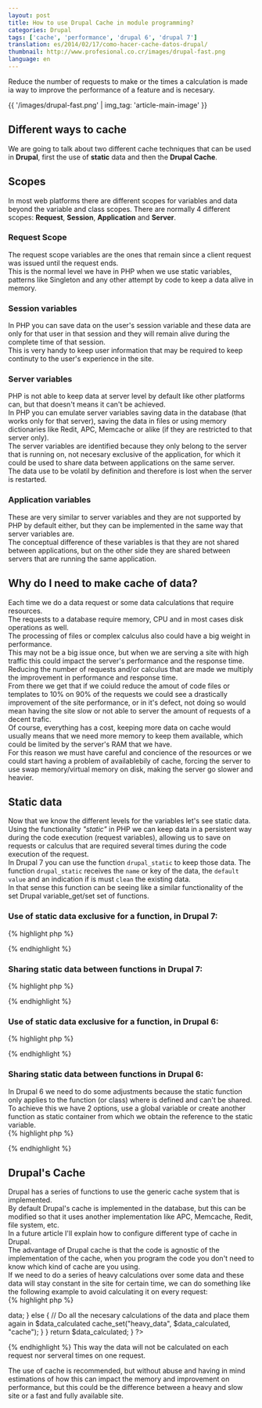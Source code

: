 ```yaml
---
layout: post
title: How to use Drupal Cache in module programming?
categories: Drupal
tags: ['cache', 'performance', 'drupal 6', 'drupal 7']
translation: es/2014/02/17/como-hacer-cache-datos-drupal/
thumbnail: http://www.profesional.co.cr/images/drupal-fast.png
language: en
---
```

Reduce the number of requests to make or the times a calculation is made
ia way to improve the performance of a feature and is necesary.  

{{ '/images/drupal-fast.png' | img_tag: 'article-main-image' }}

## Different ways to cache
We are going to talk about two different cache techniques that can be
used in __Drupal__, first the use of __static__ data and then the
__Drupal Cache__.

## Scopes
In most web platforms there are different scopes for variables and data
beyond the variable and class scopes.
There are normally 4 different scopes: __Request__, __Session__,
__Application__ and __Server__.

### Request Scope
The request scope variables are the ones that remain since a client
request was issued until the request ends.  
This is the normal level we have in PHP when we use static variables,
patterns like Singleton and any other attempt by code to keep a data
alive in memory.  

### Session variables
In PHP you can save data on the user's session variable and these data
are only for that user in that session and they will remain alive during
the complete time of that session.  
This is very handy to keep user information that may be required to keep
continuty to the user's experience in the site.

### Server variables
PHP is not able to keep data at server level by default like other
platforms can, but that doesn't means it can't be achieved.  
In PHP you can emulate server variables saving data in the database
(that works only for that server), saving the data in files or using
memory dictionaries like Redit, APC, Memcache or alike (if they are
restricted to that server only).  
The server variables are identified because they only belong to the
server that is running on, not necesary exclusive of the application,
for which it could be used to share data between applications on the
same server.  
The data use to be volatil by definition and therefore is lost when the
server is restarted.  

### Application variables
These are very similar to server variables and they are not supported by
PHP by default either, but they can be implemented in the same way that
server variables are.  
The conceptual difference of these variables is that they are not shared
between applications, but on the other side they are shared between
servers that are running the same application.  

## Why do I need to make cache of data?
Each time we do a data request or some data calculations that require
resources.  
The requests to a database require memory, CPU and in most cases disk
operations as well.  
The processing of files or complex calculus also could have a big weight
in performance.  
This may not be a big issue once, but when we are serving a site with
high traffic this could impact the server's performance and the response
time.  
Reducing the number of requests and/or calculus that are made we
multiply the improvement in performance and response time.  
From there we get that if we coiuld reduce the amout of code files or
templates to 10% on 90% of the requests we could see a drastically
improvement of the site performance, or in it's defect, not doing so
would mean having the site slow or not able to server the amount of
requests of a decent trafic.  
Of course, everything has a cost, keeping more data on cache would
usually means that we need more memory to keep them available, which
could be limited by the server's RAM that we have.  
For this reason we must have careful and concience of the resources or
we could start having a problem of availablebily of cache, forcing the
server to use swap memory/virtual memory on disk, making the server go
slower and heavier.  

## Static data
Now that we know the different levels for the variables let's see static
data.  
Using the functionality _"static"_ in PHP we can keep data in a
persistent way during the code execution (request variables), allowing
us to save on requests or calculus that are required several times
during the code execution of the request.  
In Drupal 7 you can use the function `drupal_static` to keep those data.
The function `drupal_static` receives the `name` or key of the data, the
`default value` and an indication if is must `clean` the existing data.  
In that sense this function can be seeing like a similar functionality
of the set Drupal variable\_get/set set of functions.  
### Use of static data exclusive for a function, in Drupal 7:
{% highlight php %}
<?php
function my_funcion() {
  // The function name it is used as the key
  $data_list = &drupal_static(__FUNCTION__);

  // If the data has not being requested/calculated yet we do it now
  if (!isset($data_list) {
    // Obtain the data from the database and make calculations
  }
  // The second time that this function is called the data will be alredy define and they will not be requested again

  // Use $data_list
}
?>
{% endhighlight %}

### Sharing static data between functions in Drupal 7:
{% highlight php %}
<?php
function one_funcion() {
  $data_list = &drupal_static("shared data");
  // Use $data_list and modify it in the variable
}

function another_funcion() {
  $data_list = &drupal_static("shared data");
  // Use $data_list and modify it in the variable
}
?>
{% endhighlight %}

### Use of static data exclusive for a function, in Drupal 6:
{% highlight php %}
<?php
function my_funcion() {
  static $data_list;

  // If the data has not being defined yet then we defined
  if (!isset($data_list) {
    // Obtain and calculate data
  }
  // The second time that the function is called the data will be defined and no need to get them or calculate them again

  // Use the data form $data_list and save modifications to the variable
}
?>
{% endhighlight %}

### Sharing static data between functions in Drupal 6:
In Drupal 6 we need to do some adjustments because the static function
only applies to the function (or class) where is defined and can't be
shared.  
To achieve this we have 2 options, use a global variable or create
another function as static container from which we obtain the reference
to the static variable.  
{% highlight php %}
<?php
function one_funcion() {
  global $data_list
  // Use $data_list and modify it in the variable
}

function another_funcion() {
  global $data_list
  // Use $data_list and modify it in the variable
}
?>
{% endhighlight %}

## Drupal's Cache
Drupal has a series of functions to use the generic cache system that is
implemented.  
By default Drupal's cache is implemented in the database, but this can
be modified so that it uses another implementation like APC, Memcache,
Redit, file system, etc.  
In a future article I'll explain how to configure different type of
cache in Drupal.  
The advantage of Drupal cache is that the code is agnostic of the
implementation of the cache, when you program the code you don't need to
know which kind of cache are you using.  
If we need to do a series of heavy calculations over some data and these
data will stay constant in the site for certain time, we can do
something like the following example to avoid calculating it on every
request:  
{% highlight php %}
<?php
function calculate_heavy_data() {
  $data_calculated = drupal_static(__FUNCTION__); // Drupal 7 version
  //static $data_calculated; // Drupal 6 version

  if (!isset($data_calculated)) {
    if ($cache = cache_get("heavy_data")) {
      $data_calculated = $cache->data;
    } else {
      // Do all the necesary calculations of the data and place them
again in $data_calculated
      cache_set("heavy_data", $data_calculated, "cache");
    }
  }
  return $data_calculated;
}
?>
{% endhighlight %}
This way the data will not be calculated on each request nor serveral
times on one request.

The use of cache is recommended, but without abuse and having in mind
estimations of how this can impact the memory and improvement on
performance, but this could be the difference between a heavy and slow
site or a fast and fully available site.
